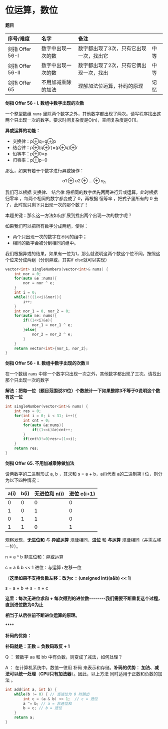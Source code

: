 # 位运算，数位

**题目**

| 序号/难度 | 名字 | 备注 |  |
| :--- | :--- | :--- | :--- |
| 剑指 Offer 56-I | 数字中出现一次的数 | 数字都出现了3次，只有它出现一次，找出它 | 中等 |
| 剑指 Offer 56-II | 数字中出现一次的数 | 数字都出现了2次，只有它俩出现一次，找出 | 中等 |
| 剑指 Offer 65 | 不用加减乘除的加法 | 理解加法位运算，补码的原理 | 记忆 |

**剑指 Offer 56 - I. 数组中数字出现的次数**

一个整型数组 `nums` 里除两个数字之外，其他数字都出现了两次。请写程序找出这两个只出现一次的数字。要求时间复杂度是O\(n\)，空间复杂度是O\(1\)。

**异或运算的功能：**

* 交换律：p⊕q=q⊕p 
* 结合律：p⊕\(q⊕r\)=\(p⊕q\)⊕r 
* 恒等率：p⊕0=p 
* 归零率：p⊕p=0 

那么，如果有若干个数字进行异或操作：

$$
a{1} \oplus a{2} \oplus ... \oplus a_{n}
$$

我们可以根据 交换律、 结合律 将相同的数字优先两两进行异或运算。此时根据 归零率 ，每两个相同的数字都变成了 0，再根据 恒等率 ，把式子里所有的 0 去了，此时就只剩下只出现一次的那个数了！

本题关键：那么这一方法如何扩展到找出两个出现一次的数字呢？

如果我们可以把所有数字分成两组，使得：

* 两个只出现一次的数字在不同的组中；
* 相同的数字会被分到相同的组中。

我们根据异或的结果，如果有一位为1，那么就说明这两个数这个位不同，按照这个位来分成两组（分别异或，其实if else就可以实现）

```cpp
vector<int> singleNumbers(vector<int>& nums) {
    int nor = 0;
    for(auto &e :nums){
        nor = nor ^ e;
    }
    int i = 0;
    while(!((1<<i)&nor)){
        i++;
    }
    int nor_1 = 0, nor_2 = 0;
    for(auto &e: nums){
        if((1<<i)&e){
            nor_1 = nor_1 ^ e;
        }else{
            nor_2 = nor_2 ^ e;
        }
    }
    return vector<int>{nor_1, nor_2};
}
```

**剑指 Offer 56 - II. 数组中数字出现的次数 II**

 在一个数组 `nums` 中除一个数字只出现一次之外，其他数字都出现了三次。请找出那个只出现一次的数字

**解法：把每一位（题目范围说31位）个数统计一下如果整除3不等于0说明这个数有这一位**

```cpp
int singleNumber(vector<int>& nums) {
    int res = 0;
    for(int i = 0; i < 31; i++){
        int cnt = 0;
        for(auto &e:nums){
            if((1<<i)&e)cnt++;
        }
        if(cnt%3!=0)res+=(1<<i);
    }
    return res;
}
```

**剑指 Offer 65. 不用加减乘除做加法**

设两数字的二进制形式 a, b ，其求和 s = a + b，a\(i\)代表 a的二进制第 i 位，则分为以下四种情况：

| a\(i\) | b\(i\)  | 无进位和 n\(i\) | 进位 c\(i+1\)  |
| :--- | :--- | :--- | :--- |
| 0 | 0 | 0 | 0 |
| 1 | 0 | 1 | 0 |
| 0 | 1 | 1 | 0 |
| 1 | 1 | 0 | 1 |

观察发现，**无进位和** 与 **异或运算** 规律相同，**进位** 和 **与运算** 规律相同（并需左移一位）。

n = a ^ b                           非进位和：异或运算

c = a & b &lt;&lt; 1                  进位：与运算+左移一位 ​

（**这里如果不支持负数左移：改为c = \(unsigned int\)\(a&b\) &lt;&lt; 1**\)

s = a + b =&gt; s = n + c

**这里：每次无进位求和 + 每次得到的进位数--------我们需要不断重复这个过程，直到进位数为0为止**

**相当于从后往前不断进位运算的原理。**

\*\*\*\*

**补码的优势：**

**补码就是：正数 = 负数码取反 + 1**

Q ： 若数字 aa 和 bb 中有负数，则变成了减法，如何处理？

 A ： 在计算机系统中，数值一律用 补码 来表示和存储。**补码的优势**： **加法、减法可以统一处理**（**CPU只有加法器**）。因此，以上方法 同时适用于正数和负数的加法 。

```cpp
int add(int a, int b) {
    while(b != 0) { // 当进位为 0 时跳出
        int c = (a & b) << 1;  // c = 进位
        a ^= b; // a = 非进位和
        b = c; // b = 进位
    }
    return a;
}
```

